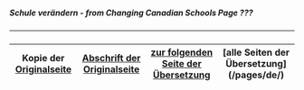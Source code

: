 ##### Schule verändern - from Changing Canadian Schools Page ??? ####
***
### 

Kopie der [Originalseite](/copies-from-original/CCS???.png)|[Abschrift der Originalseite](/en/Changing_Canadian_Schools-???)|[zur folgenden Seite der Übersetzung](Changing_Canadian_Schools-de-????)|[alle Seiten der Übersetzung] (/pages/de/)
---|---|---|---
